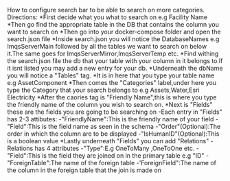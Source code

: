 How to configure search bar to be able to search on more categories.
Directions:
*First decide what you what to search on e.g Facility Name
*Then go find the appropriate table in the DB that contains the column you want to search on
*Then go into your docker-compose folder and open the search.json file
*Inside search.json you will notice the DatabaseNames e.g ImqsServerMain followed by all the tables
	we want to search on below it.The same goes for ImqsServerMirror,ImqsServerTemp etc.
*Find withing the search.json file the db that your table with your column in it belongs to.If it
	isnt listed you may add a new entry for your db.
*Underneath the dbName you will notice a "Tables" tag.
*It is in here that you type your table name e.g AssetComponent
*Then comes the "Categories" label,under here you type the Category that your search belongs to e.g Assets,Water,Esri Electricity
*After the caories tag is "Friendly Name",this is where you type the friendly name of the column you wish to search on.
*Next is "Fields" these are the fields you are going to be searching on
	-Each entry in "Fields" has 2-3 attibutes:
		-"FriendlyName":This is the friendly name of your field
		-"Field":This is the field name as seen in the schema 
		-"Order"(Optional):The order in which the column are to be displayed
		-"IsHumanID"(Optional):This is a boolean value
*Lastly underneath "Fields" you can add "Relations" 
	-Relations has 4 attributes
		-"Type":E.g OneToMany ,OneToOne etc.
		-"Field":This is the field they are joined on in the primary table e.g "ID"
		-"ForeignTable":The name of the foreign table
		-'ForeignField":The name of the column in the foreign table that the join is made on
